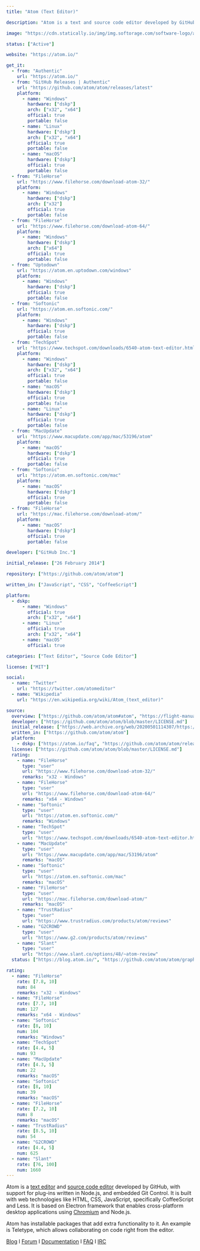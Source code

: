```yaml
---
title: "Atom (Text Editor)"

description: "Atom is a text and source code editor developed by GitHub, with support for plug-ins written in Node.js, and embedded Git Control"

image: "https://cdn.statically.io/img/img.softorage.com/software-logo/atom-text-editor.png?h=64"

status: ["Active"]

website: "https://atom.io/"

get_it:
  - from: "Authentic"
    url: "https://atom.io/"
  - from: "GitHub Releases | Authentic"
    url: "https://github.com/atom/atom/releases/latest"
    platform:
      - name: "Windows"
        hardware: ["dskp"]
        arch: ["x32", "x64"]
        official: true
        portable: false
      - name: "Linux"
        hardware: ["dskp"]
        arch: ["x32", "x64"]
        official: true
        portable: false
      - name: "macOS"
        hardware: ["dskp"]
        official: true
        portable: false
  - from: "FileHorse"
    url: "https://www.filehorse.com/download-atom-32/"
    platform:
      - name: "Windows"
        hardware: ["dskp"]
        arch: ["x32"]
        official: true
        portable: false
  - from: "FileHorse"
    url: "https://www.filehorse.com/download-atom-64/"
    platform:
      - name: "Windows"
        hardware: ["dskp"]
        arch: ["x64"]
        official: true
        portable: false
  - from: "Uptodown"
    url: "https://atom.en.uptodown.com/windows"
    platform:
      - name: "Windows"
        hardware: ["dskp"]
        official: true
        portable: false
  - from: "Softonic"
    url: "https://atom.en.softonic.com/"
    platform:
      - name: "Windows"
        hardware: ["dskp"]
        official: true
        portable: false
  - from: "TechSpot"
    url: "https://www.techspot.com/downloads/6540-atom-text-editor.html"
    platform:
      - name: "Windows"
        hardware: ["dskp"]
        arch: ["x32", "x64"]
        official: true
        portable: false
      - name: "macOS"
        hardware: ["dskp"]
        official: true
        portable: false
      - name: "Linux"
        hardware: ["dskp"]
        official: true
        portable: false
  - from: "MacUpdate"
    url: "https://www.macupdate.com/app/mac/53196/atom"
    platform:
      - name: "macOS"
        hardware: ["dskp"]
        official: true
        portable: false
  - from: "Softonic"
    url: "https://atom.en.softonic.com/mac"
    platform:
      - name: "macOS"
        hardware: ["dskp"]
        official: true
        portable: false
  - from: "FileHorse"
    url: "https://mac.filehorse.com/download-atom/"
    platform:
      - name: "macOS"
        hardware: ["dskp"]
        official: true
        portable: false

developer: ["GitHub Inc."]

initial_release: ["26 February 2014"]

repository: ["https://github.com/atom/atom"]

written_in: ["JavaScript", "CSS", "CoffeeScript"]

platform:
  - dskp:
      - name: "Windows"
        official: true
        arch: ["x32", "x64"]
      - name: "Linux"
        official: true
        arch: ["x32", "x64"]
      - name: "macOS"
        official: true

categories: ["Text Editor", "Source Code Editor"]

license: ["MIT"]

social:
  - name: "Twitter"
    url: "https://twitter.com/atomeditor"
  - name: "Wikipedia"
    url: "https://en.wikipedia.org/wiki/Atom_(text_editor)"

source:
  overview: ["https://github.com/atom/atom#atom", "https://flight-manual.atom.io/hacking-atom/sections/tools-of-the-trade/", "https://web.archive.org/web/20200423054056/https://atom.io/faq", "https://github.com/electron/electron", "https://discuss.atom.io/t/irc-channel-for-discussing-atom/8839/4"]
  developer: ["https://github.com/atom/atom/blob/master/LICENSE.md"]
  initial_release: ["https://web.archive.org/web/20200501114307/https://github.com/atom/atom/releases/tag/v1.0.0", "https://blog.atom.io/2015/06/25/atom-1-0.html"]
  written_in: ["https://github.com/atom/atom"]
  platform:
    - dskp: ["https://atom.io/faq", "https://github.com/atom/atom/releases/"]
  license: ["https://github.com/atom/atom/blob/master/LICENSE.md"]
  rating:
    - name: "FileHorse"
      type: "user"
      url: "https://www.filehorse.com/download-atom-32/"
      remarks: "x32 - Windows"
    - name: "FileHorse"
      type: "user"
      url: "https://www.filehorse.com/download-atom-64/"
      remarks: "x64 - Windows"
    - name: "Softonic"
      type: "user"
      url: "https://atom.en.softonic.com/"
      remarks: "Windows"
    - name: "TechSpot"
      type: "user"
      url: "https://www.techspot.com/downloads/6540-atom-text-editor.html"
    - name: "MacUpdate"
      type: "user"
      url: "https://www.macupdate.com/app/mac/53196/atom"
      remarks: "macOS"
    - name: "Softonic"
      type: "user"
      url: "https://atom.en.softonic.com/mac"
      remarks: "macOS"
    - name: "FileHorse"
      type: "user"
      url: "https://mac.filehorse.com/download-atom/"
      remarks: "macOS"
    - name: "TrustRadius"
      type: "user"
      url: "https://www.trustradius.com/products/atom/reviews"
    - name: "G2CROWD"
      type: "user"
      url: "https://www.g2.com/products/atom/reviews"
    - name: "Slant"
      type: "user"
      url: "https://www.slant.co/options/48/~atom-review"
  status: ["https://blog.atom.io/", "https://github.com/atom/atom/graphs/contributors"]

rating:
  - name: "FileHorse"
    rate: [7.8, 10]
    num: 84
    remarks: "x32 - Windows"
  - name: "FileHorse"
    rate: [7.7, 10]
    num: 127
    remarks: "x64 - Windows"
  - name: "Softonic"
    rate: [8, 10]
    num: 104
    remarks: "Windows"
  - name: "TechSpot"
    rate: [4.4, 5]
    num: 93
  - name: "MacUpdate"
    rate: [4.3, 5]
    num: 22
    remarks: "macOS"
  - name: "Softonic"
    rate: [8, 10]
    num: 39
    remarks: "macOS"
  - name: "FileHorse"
    rate: [7.2, 10]
    num: 8
    remarks: "macOS"
  - name: "TrustRadius"
    rate: [8.5, 10]
    num: 54
  - name: "G2CROWD"
    rate: [4.4, 5]
    num: 625
  - name: "Slant"
    rate: [76, 100]
    num: 1660
---
```

  Atom is a [text editor](/categories/text-editor/) and [source code editor](/categories/source-code-editor/) developed by GitHub, with support for plug-ins written in Node.js, and embedded Git Control. It is built with web technologies like HTML, CSS, JavaScript, specifically CoffeeScript and Less. It is based on Electron framework that enables cross-platform desktop applications using [Chromium](/software/chromium-web-browser/) and Node.js.
  
  Atom has installable packages that add extra functionality to it. An example is Teletype, which allows collaborating on code right from the editor.
  
  [Blog](https://blog.atom.io/)  I  [Forum](https://discuss.atom.io/)  I  [Documentation](https://atom.io/docs)  I  [FAQ](https://atom.io/faq)  I  [IRC](https://webchat.freenode.net/?channels=atom)


